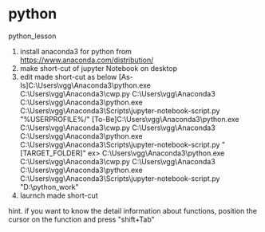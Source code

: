 # python
python_lesson

1. install anaconda3 for python from https://www.anaconda.com/distribution/
2. make short-cut of jupyter Notebook on desktop
3. edit made short-cut as below
[As-Is]C:\Users\vgg\Anaconda3\python.exe C:\Users\vgg\Anaconda3\cwp.py C:\Users\vgg\Anaconda3 C:\Users\vgg\Anaconda3\python.exe C:\Users\vgg\Anaconda3\Scripts\jupyter-notebook-script.py "%USERPROFILE%/"
[To-Be]C:\Users\vgg\Anaconda3\python.exe C:\Users\vgg\Anaconda3\cwp.py C:\Users\vgg\Anaconda3 C:\Users\vgg\Anaconda3\python.exe C:\Users\vgg\Anaconda3\Scripts\jupyter-notebook-script.py "[TARGET_FOLDER]"
ex> C:\Users\vgg\Anaconda3\python.exe C:\Users\vgg\Anaconda3\cwp.py C:\Users\vgg\Anaconda3 C:\Users\vgg\Anaconda3\python.exe C:\Users\vgg\Anaconda3\Scripts\jupyter-notebook-script.py "D:\python_work"
4. laurnch made short-cut



hint.
if you want to know the detail information about functions,
position the cursor on the function and press "shift+Tab"
